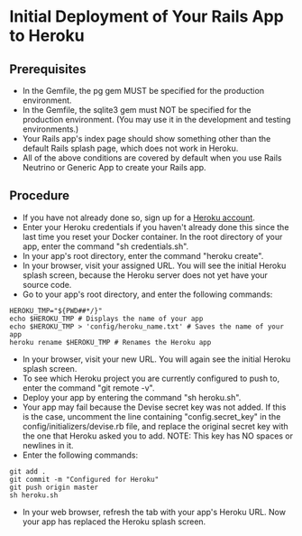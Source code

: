 # Initial Deployment of Your Rails App to Heroku

## Prerequisites
* In the Gemfile, the pg gem MUST be specified for the production environment.
* In the Gemfile, the sqlite3 gem must NOT be specified for the production environment.  (You may use it in the development and testing environments.)
* Your Rails app's index page should show something other than the default Rails splash page, which does not work in Heroku.
*  All of the above conditions are covered by default when you use Rails Neutrino or Generic App to create your Rails app.

## Procedure
* If you have not already done so, sign up for a [Heroku account](https://www.heroku.com/).
* Enter your Heroku credentials if you haven't already done this since the last time you reset your Docker container.  In the root directory of your app, enter the command "sh credentials.sh".
* In your app's root directory, enter the command "heroku create".
* In your browser, visit your assigned URL. You will see the initial Heroku splash screen, because the Heroku server does not yet have your source code.
* Go to your app's root directory, and enter the following commands:
```
HEROKU_TMP="${PWD##*/}"
echo $HEROKU_TMP # Displays the name of your app
echo $HEROKU_TMP > 'config/heroku_name.txt' # Saves the name of your app
heroku rename $HEROKU_TMP # Renames the Heroku app
```
* In your browser, visit your new URL. You will again see the initial Heroku splash screen.
* To see which Heroku project you are currently configured to push to, enter the command "git remote -v".
* Deploy your app by entering the command "sh heroku.sh".
* Your app may fail because the Devise secret key was not added.  If this is the case, uncomment the line containing "config.secret_key" in the config/initializers/devise.rb file, and replace the original secret key with the one that Heroku asked you to add.  NOTE: This key has NO spaces or newlines in it.
* Enter the following commands:
```
git add .
git commit -m "Configured for Heroku"
git push origin master
sh heroku.sh
```
* In your web browser, refresh the tab with your app's Heroku URL.  Now your app has replaced the Heroku splash screen.
